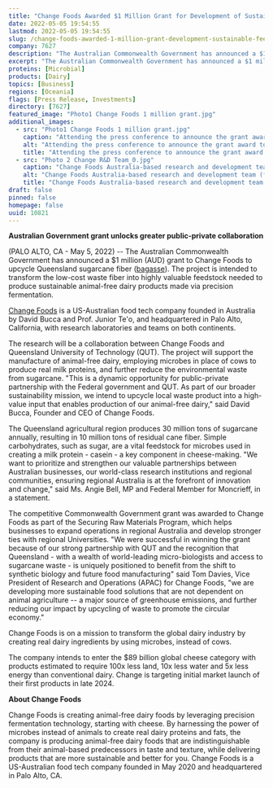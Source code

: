 ```yaml
---
title: "Change Foods Awarded $1 Million Grant for Development of Sustainable Feedstock for Animal-Free Dairy"
date: 2022-05-05 19:54:55
lastmod: 2022-05-05 19:54:55
slug: /change-foods-awarded-1-million-grant-development-sustainable-feedstock-animal-free-dairy
company: 7627
description: "The Australian Commonwealth Government has announced a $1 million (AUD) grant to Change Foods to upcycle Queensland sugarcane fiber (bagasse). The project is intended to transform the low-cost waste fiber into highly valuable feedstock needed to produce sustainable animal-free dairy products made via precision fermentation."
excerpt: "The Australian Commonwealth Government has announced a $1 million (AUD) grant to Change Foods to upcycle Queensland sugarcane fiber (bagasse). The project is intended to transform the low-cost waste fiber into highly valuable feedstock needed to produce sustainable animal-free dairy products made via precision fermentation."
proteins: [Microbial]
products: [Dairy]
topics: [Business]
regions: [Oceania]
flags: [Press Release, Investments]
directory: [7627]
featured_image: "Photo1 Change Foods 1 million grant.jpg"
additional_images:
  - src: "Photo1 Change Foods 1 million grant.jpg"
    caption: "Attending the press conference to announce the grant award to Change Foods (from left): Prof. Ian O'Hara, Deputy Director, Queensland University of Technology Centre for Agriculture &amp; the Bioeconomy; Nida Murtaza, Researcher Change Foods; Ms. Angie Bell MP, Federal Member for Moncrieff; Senator the Hon Bridget McKenzie, Minister for Emergency Management &amp; National Recovery &amp; Resilience; Nayana Pathiraja, Team Leader, Australian Research Lab for Change Foods."
    alt: "Attending the press conference to announce the grant award to Change Foods (from left): Prof. Ian O'Hara, Deputy Director, Queensland University of Technology Centre for Agriculture &amp; the Bioeconomy; Nida Murtaza, Researcher Change Foods; Ms. Angie Bell MP, Federal Member for Moncrieff; Senator the Hon Bridget McKenzie, Minister for Emergency Management &amp; National Recovery &amp; Resilience; Nayana Pathiraja, Team Leader, Australian Research Lab for Change Foods."
    title: "Attending the press conference to announce the grant award to Change Foods (from left): Prof. Ian O'Hara, Deputy Director, Queensland University of Technology Centre for Agriculture &amp; the Bioeconomy; Nida Murtaza, Researcher Change Foods; Ms. Angie Bell MP, Federal Member for Moncrieff; Senator the Hon Bridget McKenzie, Minister for Emergency Management &amp; National Recovery &amp; Resilience; Nayana Pathiraja, Team Leader, Australian Research Lab for Change Foods."
  - src: "Photo 2 Change R&D Team_0.jpg"
    caption: "Change Foods Australia-based research and development team (from left): Prof. Junior Te’o, Change Foods Co-Founder and CTO; Dr. Nayana Pathiraja, Team Leader, Research Scientist, Change Foods; Dr. Nida Murtaza, Research Scientist, Change Foods; Dr. Tuan Tu, Researcher, Research Scientist, Change Foods."
    alt: "Change Foods Australia-based research and development team (from left): Prof. Junior Te’o, Change Foods Co-Founder and CTO; Dr. Nayana Pathiraja, Team Leader, Research Scientist, Change Foods; Dr. Nida Murtaza, Research Scientist, Change Foods; Dr. Tuan Tu, Researcher, Research Scientist, Change Foods."
    title: "Change Foods Australia-based research and development team (from left): Prof. Junior Te’o, Change Foods Co-Founder and CTO; Dr. Nayana Pathiraja, Team Leader, Research Scientist, Change Foods; Dr. Nida Murtaza, Research Scientist, Change Foods; Dr. Tuan Tu, Researcher, Research Scientist, Change Foods."
draft: false
pinned: false
homepage: false
uuid: 10821
---
```

**Australian Government grant unlocks greater public-private
collaboration**

(PALO ALTO, CA - May 5, 2022) -- The Australian Commonwealth Government
has announced a \$1 million (AUD) grant to Change Foods to upcycle
Queensland sugarcane fiber
([bagasse](https://en.wikipedia.org/wiki/Bagasse)). The project is
intended to transform the low-cost waste fiber into highly valuable
feedstock needed to produce sustainable animal-free dairy products made
via precision fermentation.

[Change Foods](http://changefoods.com/) is a US-Australian food tech
company founded in Australia by David Bucca and Prof. Junior Te'o, and
headquartered in Palo Alto, California, with research laboratories and
teams on both continents.

The research will be a collaboration between Change Foods and Queensland
University of Technology (QUT). The project will support the manufacture
of animal-free dairy, employing microbes in place of cows to produce
real milk proteins, and further reduce the environmental waste from
sugarcane. "This is a dynamic opportunity for public-private partnership
with the Federal government and QUT. As part of our broader
sustainability mission, we intend to upcycle local waste product into a
high-value input that enables production of our animal-free dairy," said
David Bucca, Founder and CEO of Change Foods.

The Queensland agricultural region produces 30 million tons of sugarcane
annually, resulting in 10 million tons of residual cane fiber. Simple
carbohydrates, such as sugar, are a vital feedstock for microbes used in
creating a milk protein - casein - a key component in cheese-making. "We
want to prioritize and strengthen our valuable partnerships between
Australian businesses, our world-class research institutions and
regional communities, ensuring regional Australia is at the forefront of
innovation and change," said Ms. Angie Bell, MP and Federal Member for
Moncrieff, in a statement.

The competitive Commonwealth Government grant was awarded to Change
Foods as part of the Securing Raw Materials Program, which helps
businesses to expand operations in regional Australia and develop
stronger ties with regional Universities. "We were successful in winning
the grant because of our strong partnership with QUT and the recognition
that Queensland - with a wealth of world-leading micro-biologists and
access to sugarcane waste - is uniquely positioned to benefit from the
shift to synthetic biology and future food manufacturing" said Tom
Davies, Vice President of Research and Operations (APAC) for Change
Foods, "we are developing more sustainable food solutions that are not
dependent on animal agriculture -- a major source of greenhouse
emissions, and further reducing our impact by upcycling of waste to
promote the circular economy."

Change Foods is on a mission to transform the global dairy industry by
creating real dairy ingredients by using microbes, instead of cows.

The company intends to enter the \$89 billion global cheese category
with products estimated to require 100x less land, 10x less water and 5x
less energy than conventional dairy. Change is targeting initial market
launch of their first products in late 2024.

**About Change Foods**

Change Foods is creating animal-free dairy foods by leveraging precision
fermentation technology, starting with cheese. By harnessing the power
of microbes instead of animals to create real dairy proteins and fats,
the company is producing animal-free dairy foods that are
indistinguishable from their animal-based predecessors in taste and
texture, while delivering products that are more sustainable and better
for you. Change Foods is a US-Australian food tech company founded in
May 2020 and headquartered in Palo Alto, CA.

